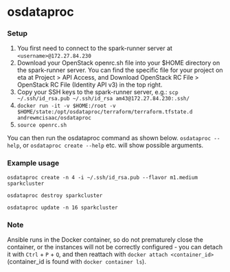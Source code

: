 # osdataproc

### Setup

1. You first need to connect to the spark-runner server at `<username>@172.27.84.230`
2. Download your OpenStack openrc.sh file into your $HOME directory on the spark-runner server. You can find the specific file for your project on eta at Project > API Access, and Download OpenStack RC File > OpenStack RC File (Identity API v3) in the top right.
3. Copy your SSH keys to the spark-runner server, e.g.: `scp ~/.ssh/id_rsa.pub ~/.ssh/id_rsa am43@172.27.84.230:.ssh/`
4. `docker run -it -v $HOME:/root -v $HOME/state:/opt/osdataproc/terraform/terraform.tfstate.d andrewmcisaac/osdataproc`
5. `source openrc.sh`

You can then run the osdataproc command as shown below. `osdataproc --help`, or `osdataproc create --help` etc. will show possible arguments.

### Example usage

`osdataproc create -n 4 -i ~/.ssh/id_rsa.pub --flavor m1.medium sparkcluster`

`osdataproc destroy sparkcluster`

`osdataproc update -n 16 sparkcluster`


### Note

Ansible runs in the Docker container, so do not prematurely close the container, or the instances will not be correctly configured - you can detach it with `Ctrl` + `P` + `Q`, and then reattach with `docker attach <container_id>` (container_id is found with `docker container ls`).

